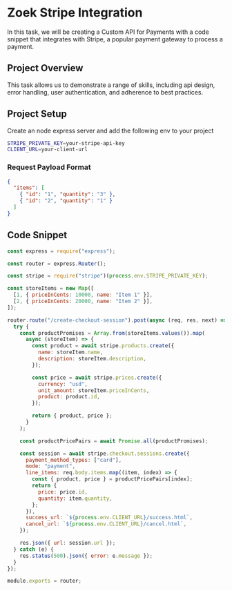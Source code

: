 # Zoek Stripe Integration

In this task, we will be creating a Custom API for Payments with a code snippet that integrates with Stripe, a popular payment gateway to process a payment.

## Project Overview

This task allows us to demonstrate a range of skills, including api design, error handling, user authentication, and adherence to best practices.

## Project Setup

Create an node express server and add the following env to your project

```bash
STRIPE_PRIVATE_KEY=your-stripe-api-key
CLIENT_URL=your-client-url
```

### Request Payload Format

```json
{
  "items": [
    { "id": "1", "quantity": "3" },
    { "id": "2", "quantity": "1" }
  ]
}
```

## Code Snippet

```javascript
const express = require("express");

const router = express.Router();

const stripe = require("stripe")(process.env.STRIPE_PRIVATE_KEY);

const storeItems = new Map([
  [1, { priceInCents: 10000, name: "Item 1" }],
  [2, { priceInCents: 20000, name: "Item 2" }],
]);

router.route("/create-checkout-session").post(async (req, res, next) => {
  try {
    const productPromises = Array.from(storeItems.values()).map(
      async (storeItem) => {
        const product = await stripe.products.create({
          name: storeItem.name,
          description: storeItem.description,
        });

        const price = await stripe.prices.create({
          currency: "usd",
          unit_amount: storeItem.priceInCents,
          product: product.id,
        });

        return { product, price };
      }
    );

    const productPricePairs = await Promise.all(productPromises);

    const session = await stripe.checkout.sessions.create({
      payment_method_types: ["card"],
      mode: "payment",
      line_items: req.body.items.map((item, index) => {
        const { product, price } = productPricePairs[index];
        return {
          price: price.id,
          quantity: item.quantity,
        };
      }),
      success_url: `${process.env.CLIENT_URL}/success.html`,
      cancel_url: `${process.env.CLIENT_URL}/cancel.html`,
    });

    res.json({ url: session.url });
  } catch (e) {
    res.status(500).json({ error: e.message });
  }
});

module.exports = router;
```
